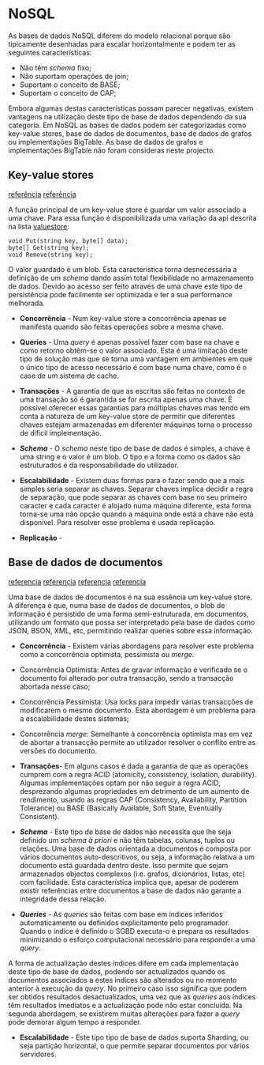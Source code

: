 NoSQL
=

As bases de dados NoSQL diferem do modelo relacional porque são tipicamente desenhadas para escalar horizontalmente e podem ter as seguintes características:

 * Não têm *schema* fixo;
 * Não suportam operações de join;
 * Suportam o conceito de BASE;
 * Suportam o conceito de CAP;  

Embora algumas destas características possam parecer negativas, existem vantagens na utilização deste tipo de base de dados dependendo da sua categoria. Em NoSQL as bases de dados podem ser categorizadas como key-value stores, base de dados de documentos, base de dados de grafos ou implementações BigTable. As base de dados de grafos e implementações BigTable não foram consideras neste projecto.

Key-value stores
-

[referência](http://ayende.com/blog/4449/that-no-sql-thing-key-value-stores)
[referência](http://s3.amazonaws.com/AllThingsDistributed/sosp/amazon-dynamo-sosp2007.pdf)

A função principal de um key-value store é guardar um valor associado a uma chave. Para essa função é disponibilizada uma variação da api descrita na lista [valuestore](#):

````[Api simplificada de um key-value store.](valuestore)
void Put(string key, byte[] data);
byte[] Get(string key);
void Remove(string key);
````

O valor guardado é um blob. Esta característica torna desnecessária a definição de um *schema* dando assim total flexibilidade no armazenamento de dados. Devido ao acesso ser feito através de uma chave este tipo de persistência pode facilmente ser optimizada e ter a sua performance melhorada.

 * **Concorrência** - Num key-value store a concorrência apenas se manifesta quando são feitas operações sobre a mesma chave.

 * **Queries** - Uma *query* é apenas possível fazer com base na chave e como retorno obtêm-se o valor associado. Esta é uma limitação deste tipo de solução mas que se torna uma vantagem em ambientes em que o único tipo de acesso necessário é com base numa chave, como é o case de um sistema de cache.

 * **Transações** - A garantia de que as escritas são feitas no contexto de uma transação só é garantida se for escrita apenas uma chave. É possível oferecer essas garantias para múltiplas chaves mas tendo em conta a natureza de um key-value store de permitir que diferentes chaves estejam armazenadas em diferenter máquinas torna o processo de dificil implementação.

 * ***Schema*** - O *schema* neste tipo de base de dados é simples, a chave é uma string e o valor é um blob. O tipo e a forma como os dados são estruturados é da responsabilidade do utilizador.

 * **Escalabilidade** - Existem duas formas para o fazer sendo que a mais simples seria separar as chaves. Separar chaves implica decidir a regra de separação, que pode separar as chaves com base no seu primeiro caracter e cada caracter é alojado numa máquina diferente, esta forma torna-se uma não opção quando a máquina onde está a chave não está disponível. Para resolver esse problema é usada replicação.

 * **Replicação** - 

Base de dados de documentos
-

[referencia](http://ayende.com/blog/4459/that-no-sql-thing-document-databases)
[referencia](http://www.ibm.com/developerworks/opensource/library/os-couchdb/index.html#N10062)
[referencia](http://weblogs.asp.net/britchie/archive/2010/08/12/document-databases.aspx)
[referencia](http://highscalability.com/drop-acid-and-think-about-data)

Uma base de dados de documentos é na sua essência um key-value store. A diferença é que, numa base de dados de documentos, o blob de informação é persistido de uma forma semi-estruturada, em documentos, utilizando um formato que possa ser interpretado pela base de dados como JSON, BSON, XML, etc, permitindo realizar queries sobre essa informação.

 * **Concorrência** - Existem várias abordagens para resolver este problema como a concorrência optimista, pessimista ou *merge*. 
  * Concorrência Optimista: Antes de gravar informação é verificado se o documento foi alterado por outra transacção, sendo a transacção abortada nesse caso;
  * Concorrência Péssimista: Usa locks para impedir várias transacções de modificarem o mesmo documento. Esta abordagem é um problema para a escalabilidade destes sistemas;
  * Concorrência *merge*: Semelhante à concorrência optimista mas em vez de abortar a transacção permite ao utilizador resolver o conflito entre as versões do documento.

 * **Transações**- Em alguns casos é dada a garantia de que as operações cumprem com a regra ACID (atomicity, consistency, isolation, durability). Algumas implementações optam por não seguir a regra ACID, desprezando algumas propriedades em detrimento de um aumento de rendimento, usando as regras CAP (Consistency, Availability, Partition Tolerance) ou BASE (Basically Available, Soft State, Eventually Consistent).

 * ***Schema*** - Este tipo de base de dados não necessita que lhe seja definido um *schema à priori* e não têm tabelas, colunas, tuplos ou relações. Uma base de dados orientada a documentos é composta por vários documentos auto-descritivos, ou seja, a informação relativa a um documento está guardada dentro deste. Isso permite que sejam armazenados objectos complexos (i.e. grafos, dicionários, listas, etc) com facilidade. Esta característica implica que, apesar de poderem existir referências entre documentos a base de dados não garante a integridade dessa relação.

 * ***Queries*** - As *queries* são feitas com base em índices inferidos automaticamente ou definidos explicitamente pelo programador. Quando o índice é definido o SGBD executa-o e prepara os resultados minimizando o esforço computacional necessário para responder a uma *query*. 

A forma de actualização destes índices difere em cada implementação deste tipo de base de dados, podendo ser actualizados quando os documentos associados a estes índices são alterados ou no momento anterior à execução da *query*. No primeiro caso isso significa que podem ser obtidos resultados desactualizados, uma vez que as *queries* aos índices têm resultados imediatos e a actualização pode não estar concluída. Na segunda abordagem, se existirem muitas alterações para fazer a *query* pode demorar algum tempo a responder.

 * **Escalabilidade** - Este tipo tipo de base de dados suporta Sharding, ou seja partição horizontal, o que permite separar documentos por vários servidores.